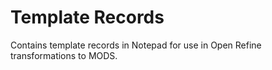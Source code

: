 # Template Records
Contains template records in Notepad for use in Open Refine transformations to MODS.
